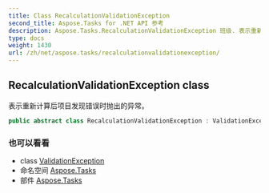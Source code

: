 ```yaml
---
title: Class RecalculationValidationException
second_title: Aspose.Tasks for .NET API 参考
description: Aspose.Tasks.RecalculationValidationException 班级. 表示重新计算后项目发现错误时抛出的异常
type: docs
weight: 1430
url: /zh/net/aspose.tasks/recalculationvalidationexception/
---
```

## RecalculationValidationException class

表示重新计算后项目发现错误时抛出的异常。

```csharp
public abstract class RecalculationValidationException : ValidationException
```

### 也可以看看

* class [ValidationException](../validationexception/)
* 命名空间 [Aspose.Tasks](../../aspose.tasks/)
* 部件 [Aspose.Tasks](../../)


